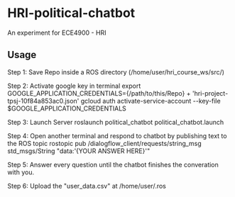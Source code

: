 # HRI-political-chatbot

An experiment for ECE4900 - HRI

## Usage
Step 1:  Save Repo inside a ROS directory (/home/user/hri_course_ws/src/)

Step 2:  Activate google key in terminal
export GOOGLE_APPLICATION_CREDENTIALS={/path/to/this/Repo} + 'hri-project-tpsj-10f84a853ac0.json'
gcloud auth activate-service-account --key-file $GOOGLE_APPLICATION_CREDENTIALS

Step 3:  Launch Server
roslaunch political_chatbot political_chatbot.launch

Step 4:  Open another terminal and respond to chatbot by publishing text to the ROS topic
rostopic pub /dialogflow_client/requests/string_msg std_msgs/String "data:'{YOUR ANSWER HERE}'"

Step 5:  Answer every question until the chatbot finishes the converation with you.

Step 6:  Upload the "user_data.csv" at /home/user/.ros
